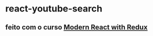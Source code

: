 # react-youtube-search

## feito com o curso [Modern React with Redux](https://www.udemy.com/react-redux/)
